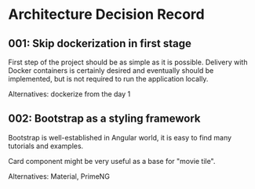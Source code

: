 # Architecture Decision Record

## 001: Skip dockerization in first stage

First step of the project should be as simple as it is possible. Delivery with Docker containers is certainly desired and eventually should be implemented, but is not required to run the application locally.

Alternatives: dockerize from the day 1

## 002: Bootstrap as a styling framework

Bootstrap is well-established in Angular world, it is easy to find many tutorials and examples.

Card component might be very useful as a base for "movie tile".

Alternatives: Material, PrimeNG
